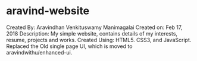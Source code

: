 # aravind-website
Created By: Aravindhan Venkituswamy Manimagalai
Created on: Feb 17, 2018
Description: My simple website, contains details of my interests, resume, projects and works.
Created Using: HTML5. CSS3, and JavaScript.
Replaced the Old single page UI, which is moved to aravindwithu/enhanced-ui.
